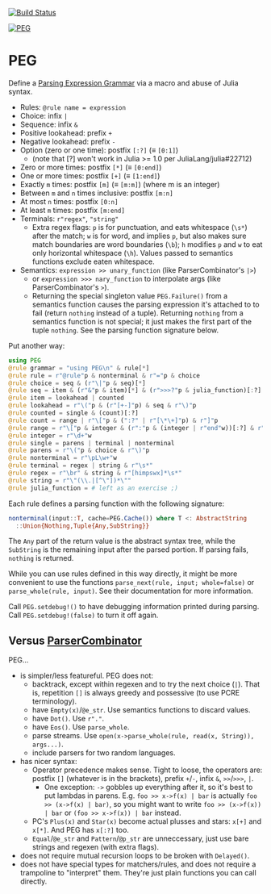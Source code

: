 [![Build Status](https://travis-ci.org/wdebeaum/PEG.jl.png)](https://travis-ci.org/wdebeaum/PEG.jl)

[![PEG](http://pkg.julialang.org/badges/PEG_0.7.svg)](http://pkg.julialang.org/?pkg=PEG&ver=0.7)

# PEG

Define a
[Parsing Expression Grammar](https://en.wikipedia.org/wiki/Parsing_expression_grammar)
via a macro and abuse of Julia syntax.

* Rules: `@rule name = expression`
* Choice: infix `|`
* Sequence: infix `&`
* Positive lookahead: prefix `+`
* Negative lookahead: prefix `-`
* Option (zero or one time): postfix `[:?]` (≡ `[0:1]`)
  * (note that [?] won't work in Julia >= 1.0 per JuliaLang/julia#22712)
* Zero or more times: postfix `[*]` (≡ `[0:end]`)
* One or more times: postfix `[+]` (≡ `[1:end]`)
* Exactly `m` times: postfix `[m]` (≡ `[m:m]`) (where m is an integer)
* Between `m` and `n` times inclusive: postfix `[m:n]`
* At most `n` times: postfix `[0:n]`
* At least `m` times: postfix `[m:end]`
* Terminals: `r"regex"`, `"string"`
  * Extra regex flags: `p` is for punctuation, and eats whitespace (`\s*`)
    after the match; `w` is for word, and implies `p`, but also makes sure
    match boundaries are word boundaries (`\b`); `h` modifies `p` and `w` to
    eat only horizontal whitespace (`\h`). Values passed to semantics functions
    exclude eaten whitespace.
* Semantics: `expression >> unary_function` (like ParserCombinator's `|>`)
  * or `expression >>> nary_function` to interpolate args (like
    ParserCombinator's `>`).
  * Returning the special singleton value `PEG.Failure()` from a semantics
    function causes the parsing expression it's attached to to fail (return
    `nothing` instead of a tuple). Returning `nothing` from a semantics
    function is not special; it just makes the first part of the tuple
    `nothing`. See the parsing function signature below.

Put another way:

```julia
using PEG
@rule grammar = "using PEG\n" & rule[*]
@rule rule = r"@rule"p & nonterminal & r"="p & choice
@rule choice = seq & (r"\|"p & seq)[*]
@rule seq = item & (r"&"p & item)[*] & (r">>>?"p & julia_function)[:?]
@rule item = lookahead | counted
@rule lookahead = r"\("p & (r"[+-]"p) & seq & r"\)"p
@rule counted = single & (count)[:?]
@rule count = range | r"\["p & (":?" | r"[\*\+]"p) & r"]"p
@rule range = r"\["p & integer & (r":"p & (integer | r"end"w))[:?] & r"]"p
@rule integer = r"\d+"w
@rule single = parens | terminal | nonterminal
@rule parens = r"\("p & choice & r"\)"p
@rule nonterminal = r"\pL\w+"w
@rule terminal = regex | string & r"\s*"
@rule regex = r"\br" & string & r"[himpswx]*\s*"
@rule string = r"\"(\\.|[^\"])*\""
@rule julia_function = # left as an exercise ;)
```

Each rule defines a parsing function with the following signature:

```julia
nonterminal(input::T, cache=PEG.Cache()) where T <: AbstractString
  ::Union{Nothing,Tuple{Any,SubString}}
```

The `Any` part of the return value is the abstract syntax tree, while the
`SubString` is the remaining input after the parsed portion. If parsing fails,
`nothing` is returned.

While you can use rules defined in this way directly, it might be more
convenient to use the functions `parse_next(rule, input; whole=false)` or
`parse_whole(rule, input)`. See their documentation for more information.

Call `PEG.setdebug!()` to have debugging information printed during parsing.
Call `PEG.setdebug!(false)` to turn it off again.

## Versus [ParserCombinator](https://github.com/andrewcooke/ParserCombinator.jl)

PEG...

* is simpler/less featureful. PEG does not:
  * backtrack, except within regexen and to try the next choice (`|`). That is,
    repetition `[]` is always greedy and possessive (to use PCRE terminology).
  * have `Empty(x)`/`@e_str`. Use semantics functions to discard values.
  * have `Dot()`. Use `r"."`.
  * have `Eos()`. Use `parse_whole`.
  * parse streams. Use `open(x->parse_whole(rule, read(x, String)), args...)`.
  * include parsers for two random languages.
* has nicer syntax:
  * Operator precedence makes sense. Tight to loose, the operators are: postfix
    `[]` (whatever is in the brackets), prefix `+`/`-`, infix `&`, `>>`/`>>>`,
    `|`.
    * One exception: `->` gobbles up everything after it, so it's best to
      put lambdas in parens. E.g. `foo >> x->f(x) | bar` is actually `foo >>
      (x->f(x) | bar)`, so you might want to write `foo >> (x->f(x)) | bar`
      or `(foo >> x->f(x)) | bar` instead.
  * PC's `Plus(x)` and `Star(x)` become actual plusses and stars: `x[+]` and
    `x[*]`. And PEG has `x[:?]` too.
  * `Equal`/`@e_str` and `Pattern`/`@p_str` are unneccessary, just use bare
    strings and regexen (with extra flags).
* does not require mutual recursion loops to be broken with `Delayed()`.
* does not have special types for matchers/rules, and does not require a
  trampoline to "interpret" them. They're just plain functions you can call
  directly.

